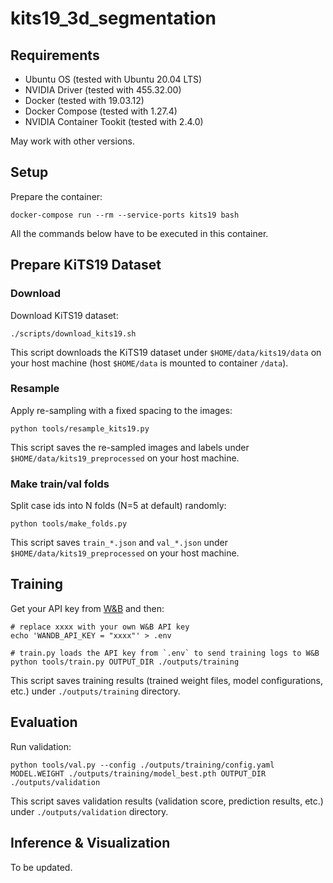 # kits19_3d_segmentation

## Requirements

- Ubuntu OS (tested with Ubuntu 20.04 LTS)
- NVIDIA Driver (tested with 455.32.00)
- Docker (tested with 19.03.12)
- Docker Compose (tested with 1.27.4)
- NVIDIA Container Tookit (tested with 2.4.0)

May work with other versions.

## Setup

Prepare the container:

```
docker-compose run --rm --service-ports kits19 bash
```

All the commands below have to be executed in this container.

## Prepare KiTS19 Dataset

### Download

Download KiTS19 dataset:

```
./scripts/download_kits19.sh
```

This script downloads the KiTS19 dataset under `$HOME/data/kits19/data` on your host machine
(host `$HOME/data` is mounted to container `/data`).

### Resample

Apply re-sampling with a fixed spacing to the images:

```
python tools/resample_kits19.py
```

This script saves the re-sampled images and labels under `$HOME/data/kits19_preprocessed` on your host machine.

### Make train/val folds

Split case ids into N folds (N=5 at default) randomly:

```
python tools/make_folds.py
```

This script saves `train_*.json` and `val_*.json` under `$HOME/data/kits19_preprocessed` on your host machine.

## Training

Get your API key from [W&B](https://wandb.ai) and then:

```
# replace xxxx with your own W&B API key
echo 'WANDB_API_KEY = "xxxx"' > .env

# train.py loads the API key from `.env` to send training logs to W&B
python tools/train.py OUTPUT_DIR ./outputs/training
```

This script saves training results (trained weight files, model configurations, etc.) under `./outputs/training` directory.

## Evaluation

Run validation:

```
python tools/val.py --config ./outputs/training/config.yaml MODEL.WEIGHT ./outputs/training/model_best.pth OUTPUT_DIR  ./outputs/validation
```

This script saves validation results (validation score, prediction results, etc.) under `./outputs/validation` directory.


## Inference & Visualization

To be updated.
